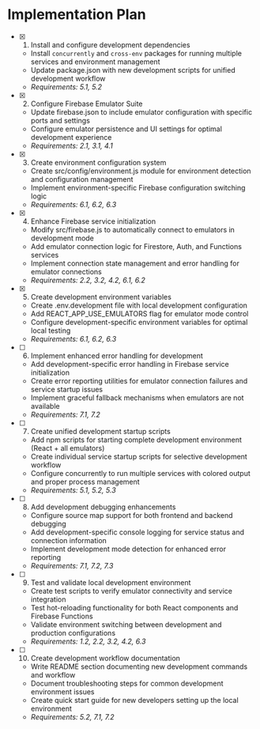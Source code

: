 # Implementation Plan

- [x] 1. Install and configure development dependencies
  - Install `concurrently` and `cross-env` packages for running multiple services and environment management
  - Update package.json with new development scripts for unified development workflow
  - _Requirements: 5.1, 5.2_

- [x] 2. Configure Firebase Emulator Suite
  - Update firebase.json to include emulator configuration with specific ports and settings
  - Configure emulator persistence and UI settings for optimal development experience
  - _Requirements: 2.1, 3.1, 4.1_

- [x] 3. Create environment configuration system
  - Create src/config/environment.js module for environment detection and configuration management
  - Implement environment-specific Firebase configuration switching logic
  - _Requirements: 6.1, 6.2, 6.3_

- [x] 4. Enhance Firebase service initialization
  - Modify src/firebase.js to automatically connect to emulators in development mode
  - Add emulator connection logic for Firestore, Auth, and Functions services
  - Implement connection state management and error handling for emulator connections
  - _Requirements: 2.2, 3.2, 4.2, 6.1, 6.2_

- [x] 5. Create development environment variables
  - Create .env.development file with local development configuration
  - Add REACT_APP_USE_EMULATORS flag for emulator mode control
  - Configure development-specific environment variables for optimal local testing
  - _Requirements: 6.1, 6.2, 6.3_

- [ ] 6. Implement enhanced error handling for development
  - Add development-specific error handling in Firebase service initialization
  - Create error reporting utilities for emulator connection failures and service startup issues
  - Implement graceful fallback mechanisms when emulators are not available
  - _Requirements: 7.1, 7.2_

- [ ] 7. Create unified development startup scripts
  - Add npm scripts for starting complete development environment (React + all emulators)
  - Create individual service startup scripts for selective development workflow
  - Configure concurrently to run multiple services with colored output and proper process management
  - _Requirements: 5.1, 5.2, 5.3_

- [ ] 8. Add development debugging enhancements
  - Configure source map support for both frontend and backend debugging
  - Add development-specific console logging for service status and connection information
  - Implement development mode detection for enhanced error reporting
  - _Requirements: 7.1, 7.2, 7.3_

- [ ] 9. Test and validate local development environment
  - Create test scripts to verify emulator connectivity and service integration
  - Test hot-reloading functionality for both React components and Firebase Functions
  - Validate environment switching between development and production configurations
  - _Requirements: 1.2, 2.2, 3.2, 4.2, 6.3_

- [ ] 10. Create development workflow documentation
  - Write README section documenting new development commands and workflow
  - Document troubleshooting steps for common development environment issues
  - Create quick start guide for new developers setting up the local environment
  - _Requirements: 5.2, 7.1, 7.2_